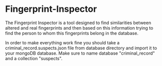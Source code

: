 # Fingerprint-Inspector
The Fingerprint Inspector is a tool designed to find similarities between altered and real fingerprints and then based on this information trying to find the person to whom this fingerprints belong in the database.

In order to make everything work fine you should take a criminal_record.suspects.json file from database directory and import it to your mongoDB database.
Make sure to name database "criminal_record" and a collection "suspects".
